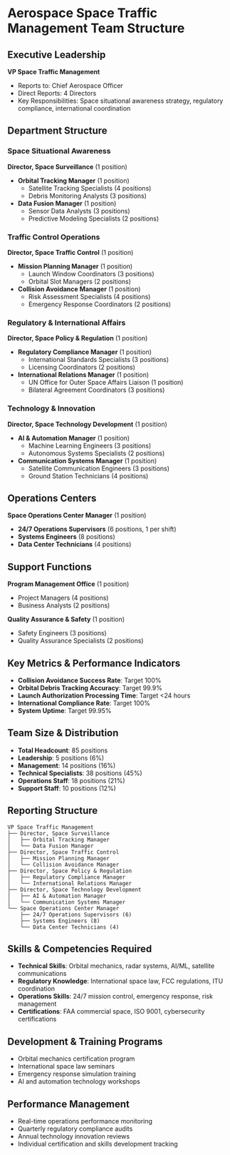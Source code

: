 # Aerospace Space Traffic Management Team Structure

## Executive Leadership
**VP Space Traffic Management**
- Reports to: Chief Aerospace Officer
- Direct Reports: 4 Directors
- Key Responsibilities: Space situational awareness strategy, regulatory compliance, international coordination

## Department Structure

### Space Situational Awareness
**Director, Space Surveillance** (1 position)
- **Orbital Tracking Manager** (1 position)
  - Satellite Tracking Specialists (4 positions)
  - Debris Monitoring Analysts (3 positions)
- **Data Fusion Manager** (1 position)
  - Sensor Data Analysts (3 positions)
  - Predictive Modeling Specialists (2 positions)

### Traffic Control Operations
**Director, Space Traffic Control** (1 position)
- **Mission Planning Manager** (1 position)
  - Launch Window Coordinators (3 positions)
  - Orbital Slot Managers (2 positions)
- **Collision Avoidance Manager** (1 position)
  - Risk Assessment Specialists (4 positions)
  - Emergency Response Coordinators (2 positions)

### Regulatory & International Affairs
**Director, Space Policy & Regulation** (1 position)
- **Regulatory Compliance Manager** (1 position)
  - International Standards Specialists (3 positions)
  - Licensing Coordinators (2 positions)
- **International Relations Manager** (1 position)
  - UN Office for Outer Space Affairs Liaison (1 position)
  - Bilateral Agreement Coordinators (3 positions)

### Technology & Innovation
**Director, Space Technology Development** (1 position)
- **AI & Automation Manager** (1 position)
  - Machine Learning Engineers (3 positions)
  - Autonomous Systems Specialists (2 positions)
- **Communication Systems Manager** (1 position)
  - Satellite Communication Engineers (3 positions)
  - Ground Station Technicians (4 positions)

## Operations Centers
**Space Operations Center Manager** (1 position)
- **24/7 Operations Supervisors** (6 positions, 1 per shift)
- **Systems Engineers** (8 positions)
- **Data Center Technicians** (4 positions)

## Support Functions
**Program Management Office** (1 position)
- Project Managers (4 positions)
- Business Analysts (2 positions)

**Quality Assurance & Safety** (1 position)
- Safety Engineers (3 positions)
- Quality Assurance Specialists (2 positions)

## Key Metrics & Performance Indicators
- **Collision Avoidance Success Rate**: Target 100%
- **Orbital Debris Tracking Accuracy**: Target 99.9%
- **Launch Authorization Processing Time**: Target <24 hours
- **International Compliance Rate**: Target 100%
- **System Uptime**: Target 99.95%

## Team Size & Distribution
- **Total Headcount**: 85 positions
- **Leadership**: 5 positions (6%)
- **Management**: 14 positions (16%)
- **Technical Specialists**: 38 positions (45%)
- **Operations Staff**: 18 positions (21%)
- **Support Staff**: 10 positions (12%)

## Reporting Structure
```
VP Space Traffic Management
├── Director, Space Surveillance
│   ├── Orbital Tracking Manager
│   └── Data Fusion Manager
├── Director, Space Traffic Control
│   ├── Mission Planning Manager
│   └── Collision Avoidance Manager
├── Director, Space Policy & Regulation
│   ├── Regulatory Compliance Manager
│   └── International Relations Manager
├── Director, Space Technology Development
│   ├── AI & Automation Manager
│   └── Communication Systems Manager
└── Space Operations Center Manager
    ├── 24/7 Operations Supervisors (6)
    ├── Systems Engineers (8)
    └── Data Center Technicians (4)
```

## Skills & Competencies Required
- **Technical Skills**: Orbital mechanics, radar systems, AI/ML, satellite communications
- **Regulatory Knowledge**: International space law, FCC regulations, ITU coordination
- **Operations Skills**: 24/7 mission control, emergency response, risk management
- **Certifications**: FAA commercial space, ISO 9001, cybersecurity certifications

## Development & Training Programs
- Orbital mechanics certification program
- International space law seminars
- Emergency response simulation training
- AI and automation technology workshops

## Performance Management
- Real-time operations performance monitoring
- Quarterly regulatory compliance audits
- Annual technology innovation reviews
- Individual certification and skills development tracking
